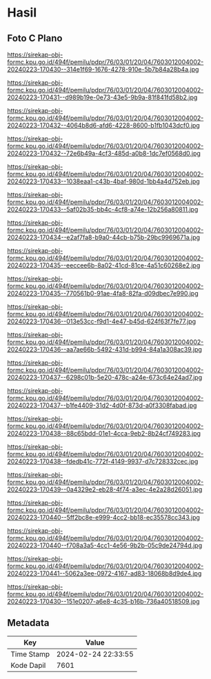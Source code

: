 # Hasil

## Foto C Plano

https://sirekap-obj-formc.kpu.go.id/494f/pemilu/pdpr/76/03/01/20/04/7603012004002-20240223-170430--314e1f69-1676-4278-910e-5b7b84a28b4a.jpg

https://sirekap-obj-formc.kpu.go.id/494f/pemilu/pdpr/76/03/01/20/04/7603012004002-20240223-170431--d989b19e-0e73-43e5-9b9a-81f841fd58b2.jpg

https://sirekap-obj-formc.kpu.go.id/494f/pemilu/pdpr/76/03/01/20/04/7603012004002-20240223-170432--4064b8d6-afd6-4228-8600-b1fb1043dcf0.jpg

https://sirekap-obj-formc.kpu.go.id/494f/pemilu/pdpr/76/03/01/20/04/7603012004002-20240223-170432--72e6b49a-4cf3-485d-a0b8-1dc7ef0568d0.jpg

https://sirekap-obj-formc.kpu.go.id/494f/pemilu/pdpr/76/03/01/20/04/7603012004002-20240223-170433--1038eaa1-c43b-4baf-980d-1bb4a4d752eb.jpg

https://sirekap-obj-formc.kpu.go.id/494f/pemilu/pdpr/76/03/01/20/04/7603012004002-20240223-170433--5af02b35-bb4c-4cf8-a74e-12b256a80811.jpg

https://sirekap-obj-formc.kpu.go.id/494f/pemilu/pdpr/76/03/01/20/04/7603012004002-20240223-170434--e2af7fa8-b9a0-44cb-b75b-29bc9969671a.jpg

https://sirekap-obj-formc.kpu.go.id/494f/pemilu/pdpr/76/03/01/20/04/7603012004002-20240223-170435--eeccee6b-8a02-41cd-81ce-4a51c60268e2.jpg

https://sirekap-obj-formc.kpu.go.id/494f/pemilu/pdpr/76/03/01/20/04/7603012004002-20240223-170435--770561b0-91ae-4fa8-82fa-d09dbec7e990.jpg

https://sirekap-obj-formc.kpu.go.id/494f/pemilu/pdpr/76/03/01/20/04/7603012004002-20240223-170436--013e53cc-f9d1-4e47-b45d-624f63f7fe77.jpg

https://sirekap-obj-formc.kpu.go.id/494f/pemilu/pdpr/76/03/01/20/04/7603012004002-20240223-170436--aa7ae66b-5492-431d-b994-84a1a308ac39.jpg

https://sirekap-obj-formc.kpu.go.id/494f/pemilu/pdpr/76/03/01/20/04/7603012004002-20240223-170437--6298c01b-5e20-478c-a24e-673c64e24ad7.jpg

https://sirekap-obj-formc.kpu.go.id/494f/pemilu/pdpr/76/03/01/20/04/7603012004002-20240223-170437--b1fe4409-31d2-4d0f-873d-a0f3308fabad.jpg

https://sirekap-obj-formc.kpu.go.id/494f/pemilu/pdpr/76/03/01/20/04/7603012004002-20240223-170438--88c65bdd-01e1-4cca-9eb2-8b24cf749283.jpg

https://sirekap-obj-formc.kpu.go.id/494f/pemilu/pdpr/76/03/01/20/04/7603012004002-20240223-170438--fdedb41c-772f-4149-9937-d7c728332cec.jpg

https://sirekap-obj-formc.kpu.go.id/494f/pemilu/pdpr/76/03/01/20/04/7603012004002-20240223-170439--0a4329e2-eb28-4f74-a3ec-4e2a28d26051.jpg

https://sirekap-obj-formc.kpu.go.id/494f/pemilu/pdpr/76/03/01/20/04/7603012004002-20240223-170440--5ff2bc8e-e999-4cc2-bb18-ec35578cc343.jpg

https://sirekap-obj-formc.kpu.go.id/494f/pemilu/pdpr/76/03/01/20/04/7603012004002-20240223-170440--f708a3a5-4cc1-4e56-9b2b-05c9de24794d.jpg

https://sirekap-obj-formc.kpu.go.id/494f/pemilu/pdpr/76/03/01/20/04/7603012004002-20240223-170441--5062a3ee-0972-4167-ad83-18068b8d9de4.jpg

https://sirekap-obj-formc.kpu.go.id/494f/pemilu/pdpr/76/03/01/20/04/7603012004002-20240223-170430--151e0207-a6e8-4c35-b16b-736a40518509.jpg


## Metadata

| Key        | Value               |
| ---------- | ------------------- |
| Time Stamp | 2024-02-24 22:33:55 |
| Kode Dapil | 7601                |



